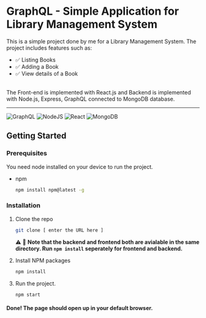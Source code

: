 # GraphQL - Simple Application for Library Management System
This is a simple project done by me for a Library Management System. The project includes features such as:
 * ✅ Listing Books
 * ✅ Adding a Book
 * ✅ View details of a Book
 
 <br/>
 The Front-end is implemented with React.js and Backend is implemented with Node.js, Express, GraphQL connected to MongoDB database.  
 
 ---
 
 ![GraphQL](https://img.shields.io/badge/-GraphQL-E10098?style=for-the-badge&logo=graphql&logoColor=white)
 ![NodeJS](https://img.shields.io/badge/node.js-6DA55F?style=for-the-badge&logo=node.js&logoColor=white) 
 ![React](https://img.shields.io/badge/react-%2320232a.svg?style=for-the-badge&logo=react&logoColor=%2361DAFB)
 ![MongoDB](https://img.shields.io/badge/MongoDB-%234ea94b.svg?style=for-the-badge&logo=mongodb&logoColor=white)
 
 
 

<!-- GETTING STARTED -->
## Getting Started

### Prerequisites

You need node installed on your device to run the project.
* npm
  ```sh
  npm install npm@latest -g
  ```

### Installation

1. Clone the repo
   ```sh
   git clone [ enter the URL here ]
   ```
   ⚠️ 🚧 **Note that the backend and frontend both are avialable in the same directory. Run `npm install` seperately for frontend and backend.**
   
2. Install NPM packages
   ```sh
   npm install
   ```
3. Run the project. 
    ```
    npm start
    ```
    
#### Done! The page should open up in your default browser.    
